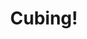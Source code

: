 ---
# Featured tags need to have either the `list` or `grid` layout (PRO only).
layout: list

# The title of the tag's page.
title: Cubing!

# The name of the tag, used in a post's front matter (e.g. tags: [<slug>]).
slug: cubing

# (Optional) Write a short (~150 characters) description of this featured tag.
description: >
  Cubing Journey

# (Optional) You can disable grouping posts by date.
# no_groups: true

# Exclude this example category from the sitemap.
# DON'T USE THIS SETTING IN YOUR CATEGORIES!
# sitemap: False
---
